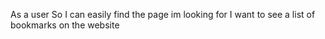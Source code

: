 As a user
So I can easily find the page im looking for
I want to see a list of bookmarks on the website


